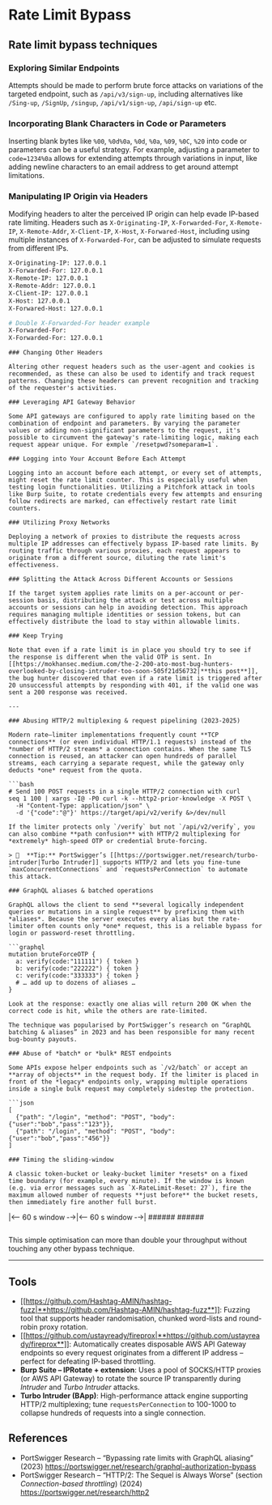 # Rate Limit Bypass


## Rate limit bypass techniques

### Exploring Similar Endpoints

Attempts should be made to perform brute force attacks on variations of the targeted endpoint, such as `/api/v3/sign-up`, including alternatives like `/Sing-up`, `/SignUp`, `/singup`, `/api/v1/sign-up`, `/api/sign-up` etc.

### Incorporating Blank Characters in Code or Parameters

Inserting blank bytes like `%00`, `%0d%0a`, `%0d`, `%0a`, `%09`, `%0C`, `%20` into code or parameters can be a useful strategy. For example, adjusting a parameter to `code=1234%0a` allows for extending attempts through variations in input, like adding newline characters to an email address to get around attempt limitations.

### Manipulating IP Origin via Headers

Modifying headers to alter the perceived IP origin can help evade IP-based rate limiting. Headers such as `X-Originating-IP`, `X-Forwarded-For`, `X-Remote-IP`, `X-Remote-Addr`, `X-Client-IP`, `X-Host`, `X-Forwared-Host`, including using multiple instances of `X-Forwarded-For`, can be adjusted to simulate requests from different IPs.

```bash
X-Originating-IP: 127.0.0.1
X-Forwarded-For: 127.0.0.1
X-Remote-IP: 127.0.0.1
X-Remote-Addr: 127.0.0.1
X-Client-IP: 127.0.0.1
X-Host: 127.0.0.1
X-Forwared-Host: 127.0.0.1

# Double X-Forwarded-For header example
X-Forwarded-For:
X-Forwarded-For: 127.0.0.1
```
```
### Changing Other Headers

Altering other request headers such as the user-agent and cookies is recommended, as these can also be used to identify and track request patterns. Changing these headers can prevent recognition and tracking of the requester's activities.

### Leveraging API Gateway Behavior

Some API gateways are configured to apply rate limiting based on the combination of endpoint and parameters. By varying the parameter values or adding non-significant parameters to the request, it's possible to circumvent the gateway's rate-limiting logic, making each request appear unique. For exmple `/resetpwd?someparam=1`.

### Logging into Your Account Before Each Attempt

Logging into an account before each attempt, or every set of attempts, might reset the rate limit counter. This is especially useful when testing login functionalities. Utilizing a Pitchfork attack in tools like Burp Suite, to rotate credentials every few attempts and ensuring follow redirects are marked, can effectively restart rate limit counters.

### Utilizing Proxy Networks

Deploying a network of proxies to distribute the requests across multiple IP addresses can effectively bypass IP-based rate limits. By routing traffic through various proxies, each request appears to originate from a different source, diluting the rate limit's effectiveness.

### Splitting the Attack Across Different Accounts or Sessions

If the target system applies rate limits on a per-account or per-session basis, distributing the attack or test across multiple accounts or sessions can help in avoiding detection. This approach requires managing multiple identities or session tokens, but can effectively distribute the load to stay within allowable limits.

### Keep Trying

Note that even if a rate limit is in place you should try to see if the response is different when the valid OTP is sent. In [[https://mokhansec.medium.com/the-2-200-ato-most-bug-hunters-overlooked-by-closing-intruder-too-soon-505f21d56732|**this post**]], the bug hunter discovered that even if a rate limit is triggered after 20 unsuccessful attempts by responding with 401, if the valid one was sent a 200 response was received.

---

### Abusing HTTP/2 multiplexing & request pipelining (2023-2025)

Modern rate–limiter implementations frequently count **TCP connections** (or even individual HTTP/1.1 requests) instead of the *number of HTTP/2 streams* a connection contains. When the same TLS connection is reused, an attacker can open hundreds of parallel streams, each carrying a separate request, while the gateway only deducts *one* request from the quota.

```bash
# Send 100 POST requests in a single HTTP/2 connection with curl
seq 1 100 | xargs -I@ -P0 curl -k --http2-prior-knowledge -X POST \
  -H "Content-Type: application/json" \
  -d '{"code":"@"}' https://target/api/v2/verify &>/dev/null
```
```
If the limiter protects only `/verify` but not `/api/v2/verify`, you can also combine **path confusion** with HTTP/2 multiplexing for *extremely* high-speed OTP or credential brute-forcing.

> 🐾  **Tip:** PortSwigger’s [[https://portswigger.net/research/turbo-intruder|Turbo Intruder]] supports HTTP/2 and lets you fine-tune `maxConcurrentConnections` and `requestsPerConnection` to automate this attack.

### GraphQL aliases & batched operations

GraphQL allows the client to send **several logically independent queries or mutations in a single request** by prefixing them with *aliases*. Because the server executes every alias but the rate-limiter often counts only *one* request, this is a reliable bypass for login or password-reset throttling.

```graphql
mutation bruteForceOTP {
  a: verify(code:"111111") { token }
  b: verify(code:"222222") { token }
  c: verify(code:"333333") { token }
  # … add up to dozens of aliases …
}
```
```
Look at the response: exactly one alias will return 200 OK when the correct code is hit, while the others are rate-limited.

The technique was popularised by PortSwigger’s research on “GraphQL batching & aliases” in 2023 and has been responsible for many recent bug-bounty payouts.

### Abuse of *batch* or *bulk* REST endpoints

Some APIs expose helper endpoints such as `/v2/batch` or accept an **array of objects** in the request body. If the limiter is placed in front of the *legacy* endpoints only, wrapping multiple operations inside a single bulk request may completely sidestep the protection.

```json
[
  {"path": "/login", "method": "POST", "body": {"user":"bob","pass":"123"}},
  {"path": "/login", "method": "POST", "body": {"user":"bob","pass":"456"}}
]
```
```
### Timing the sliding-window

A classic token-bucket or leaky-bucket limiter *resets* on a fixed time boundary (for example, every minute). If the window is known (e.g. via error messages such as `X-RateLimit-Reset: 27`), fire the maximum allowed number of requests **just before** the bucket resets, then immediately fire another full burst.

```
|<-- 60 s window ‑->|<-- 60 s window ‑->|
       ######                 ######
```
```
This simple optimisation can more than double your throughput without touching any other bypass technique.

---

## Tools

- [[https://github.com/Hashtag-AMIN/hashtag-fuzz|**https://github.com/Hashtag-AMIN/hashtag-fuzz**]]: Fuzzing tool that supports header randomisation, chunked word-lists and round-robin proxy rotation.
- [[https://github.com/ustayready/fireprox|**https://github.com/ustayready/fireprox**]]: Automatically creates disposable AWS API Gateway endpoints so every request originates from a different IP address – perfect for defeating IP-based throttling.
- **Burp Suite – IPRotate + extension**: Uses a pool of SOCKS/HTTP proxies (or AWS API Gateway) to rotate the source IP transparently during *Intruder* and *Turbo Intruder* attacks.
- **Turbo Intruder (BApp)**: High-performance attack engine supporting HTTP/2 multiplexing; tune `requestsPerConnection` to 100-1000 to collapse hundreds of requests into a single connection.

## References

- PortSwigger Research – “Bypassing rate limits with GraphQL aliasing”  (2023)  <https://portswigger.net/research/graphql-authorization-bypass>  
- PortSwigger Research – “HTTP/2: The Sequel is Always Worse” (section *Connection-based throttling*) (2024)  <https://portswigger.net/research/http2>  

